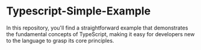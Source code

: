 # Typescript-Simple-Example
In this repository, you'll find a straightforward example that demonstrates the fundamental concepts of TypeScript, making it easy for developers new to the language to grasp its core principles. 

